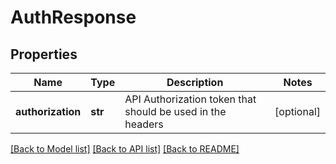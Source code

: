 # AuthResponse

## Properties
Name | Type | Description | Notes
------------ | ------------- | ------------- | -------------
**authorization** | **str** | API Authorization token that should be used in the headers | [optional] 

[[Back to Model list]](../README.md#documentation-for-models) [[Back to API list]](../README.md#documentation-for-api-endpoints) [[Back to README]](../README.md)


